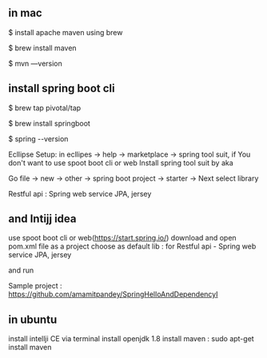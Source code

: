 ## in mac 

$ install apache maven using brew

$ brew install maven

$ mvn —version

## install spring boot cli

$ brew tap pivotal/tap

$ brew install springboot

$ spring --version


Ecllipse Setup: in ecllipes -> help -> marketplace -> spring tool suit, if You don't want to use spoot boot cli or web
Install spring tool suit by aka

Go file -> new -> other -> spring boot project -> starter -> Next select library

Restful api :
Spring web service
JPA,
jersey


## and Intijj idea
use spoot boot cli 
or 
web(https://start.spring.io/) download and open pom.xml file as a project
choose as default lib : for Restful api -
Spring web service
JPA,
jersey

and run 

Sample project : https://github.com/amamitpandey/SpringHelloAndDependencyI

## in ubuntu 
install intellji CE via terminal 
install openjdk 1.8
install maven : sudo apt-get install maven
